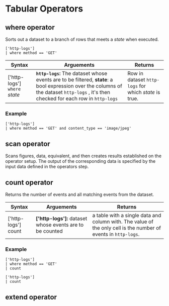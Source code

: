 <div class="axi-header">
  <h1>Tabular Operators</h1>
</div>



## where operator 

Sorts out a dataset to a branch of rows that meets a *state* when executed.

```
['http-logs']
| where method == 'GET'
```

| **Syntax** | **Arguements**  | **Returns** |
|----------------|------------------------------------|---------------| 
|  ['http-logs'] `where` *state*    |  **`http-logs`:** The dataset whose events are to be filtered, **state**: a bool expression over the columns of the dataset `http-logs` , it's then checked for each row in `http-logs` | Row in dataset `http-logs` for which *state* is true.  |

### Example

```
['http-logs']
| where method == 'GET' and content_type == 'image/jpeg'
```

## scan operator 

Scans figures, data, equivalent, and then creates results established on the operator setup. The output of the corresponding data is specified by the input data defined in the operators step. 

## count operator 

Returns the number of events and all matching events from the dataset. 

| **Syntax** | **Arguements**  | **Returns** |
|----------------|------------------------------------|---------------| 
|  ['http-logs']  count   |  **['http-logs']:** dataset whose events are to be counted | a table with a single data and column with. The value of the only cell is the number of events in `http-logs`.

### Example 

```
['http-logs']
| where method == 'GET'
| count 

```

```
['http-logs']
| count 
```

## extend operator 